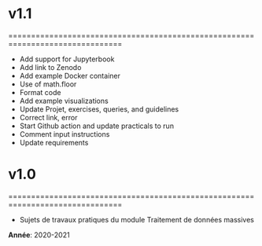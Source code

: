 # v1.1
===============================================================================
- Add support for Jupyterbook
- Add link to Zenodo
- Add example Docker container
- Use of math.floor
- Format code
- Add example visualizations
- Update Projet, exercises, queries, and guidelines
- Correct link, error
- Start Github action and update practicals to run
- Comment input instructions
- Update requirements

# v1.0
===============================================================================
* Sujets de travaux pratiques du module Traitement de données massives

**Année**: 2020-2021

